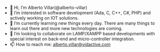 - 👋 Hi, I’m Alberto Villar(@alberto-villar)
- 👀 I’m interested in software development (Ada, C, C++, C#, PHP) and actively working on IOT solutions.
- 🌱 I’m currently learning new things every day. There are many things to learn out there and more new technologies are coming.
- 💞️ I’m looking to collaborate on LAMP/XAMPP based developments with special interest on back-end and micro-controller integration.
- 📫 How to reach me: alberto.villar@vidactive.com

<!---
alberto-villar/alberto-villar is a ✨ special ✨ repository because its `README.md` (this file) appears on your GitHub profile.
You can click the Preview link to take a look at your changes.
--->
